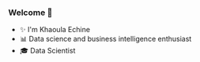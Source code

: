 ### Welcome 👋

* ✨ I'm Khaoula Echine
* 📊 Data science and business intelligence enthusiast
* 🎓 Data Scientist
<!--
**Khaoula-Ech/Khaoula-Ech** is a ✨ _special_ ✨ repository because its `README.md` (this file) appears on your GitHub profile.

Here are some ideas to get you started:

- 🔭 I’m currently working on ...
- 🌱 I’m currently learning ...
- 👯 I’m looking to collaborate on ...
- 🤔 I’m looking for help with ...
- 💬 Ask me about ...
- 📫 How to reach me: ...
- 😄 Pronouns: ...
- ⚡ Fun fact: ...
-->

